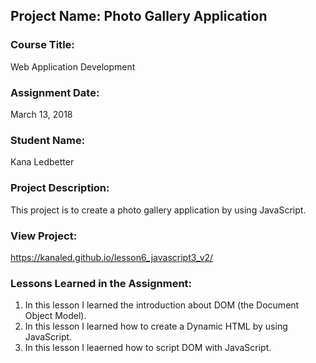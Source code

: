 ## Project Name:  Photo Gallery Application

### Course Title:
Web Application Development

### Assignment Date:  
March 13, 2018

### Student Name:  
Kana Ledbetter

### Project Description:
This project is to create a photo gallery application by using JavaScript.

### View Project:
 https://kanaled.github.io/lesson6_javascript3_v2/

### Lessons Learned in the Assignment:
1. In this lesson I learned the introduction about DOM (the Document Object Model).
2. In this lesson I learned how to create a Dynamic HTML by using JavaScript.
3. In this lesson I leaerned how to script DOM with JavaScript.
